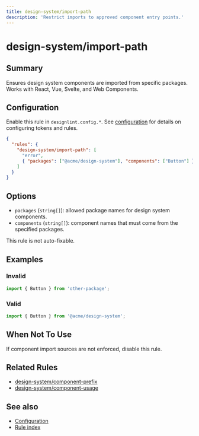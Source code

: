 ```yaml
---
title: design-system/import-path
description: 'Restrict imports to approved component entry points.'
---
```


# design-system/import-path

## Summary

Ensures design system components are imported from specific packages. Works with React, Vue, Svelte, and Web Components.

## Configuration

Enable this rule in `designlint.config.*`. See [configuration](../../configuration.md) for details on configuring tokens and rules.

```json
{
  "rules": {
    "design-system/import-path": [
      "error",
      { "packages": ["@acme/design-system"], "components": ["Button"] }
    ]
  }
}
```

## Options

- `packages` (`string[]`): allowed package names for design system components.
- `components` (`string[]`): component names that must come from the specified packages.

This rule is not auto-fixable.

## Examples

### Invalid

```ts
import { Button } from 'other-package';
```

### Valid

```ts
import { Button } from '@acme/design-system';
```

## When Not To Use

If component import sources are not enforced, disable this rule.

## Related Rules

- [design-system/component-prefix](./component-prefix.md)
- [design-system/component-usage](./component-usage.md)

## See also

- [Configuration](../../configuration.md)
- [Rule index](../index.md)
